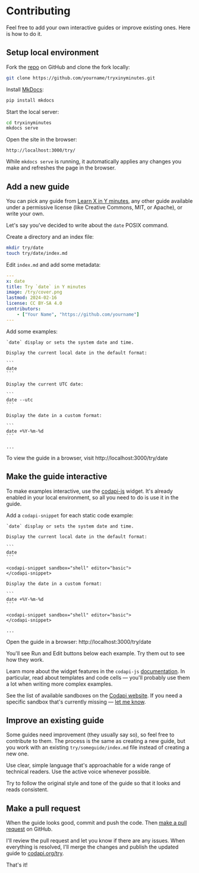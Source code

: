 # Contributing

Feel free to add your own interactive guides or improve existing ones. Here is how to do it.

## Setup local environment

Fork the [repo](https://github.com/nalgeon/tryxinyminutes) on GitHub and clone the fork locally:

```sh
git clone https://github.com/yourname/tryxinyminutes.git
```

Install [MkDocs](https://www.mkdocs.org/):

```sh
pip install mkdocs
```

Start the local server:

```sh
cd tryxinyminutes
mkdocs serve
```

Open the site in the browser:

```
http://localhost:3000/try/
```

While `mkdocs serve` is running, it automatically applies any changes you make and refreshes the page in the browser.

## Add a new guide

You can pick any guide from [Learn X in Y minutes](https://github.com/adambard/learnxinyminutes-docs/), any other guide available under a permissive license (like Creative Commons, MIT, or Apache), or write your own.

Let's say you've decided to write about the `date` POSIX command.

Create a directory and an index file:

```sh
mkdir try/date
touch try/date/index.md
```

Edit `index.md` and add some metadata:

```yaml
---
x: date
title: Try `date` in Y minutes
image: /try/cover.png
lastmod: 2024-02-16
license: CC BY-SA 4.0
contributors:
    - ["Your Name", "https://github.com/yourname"]
---
```

Add some examples:

````
`date` display or sets the system date and time.

Display the current local date in the default format:

```
date
```

Display the current UTC date:

```
date --utc
```

Display the date in a custom format:

```
date +%Y-%m-%d
```

...
````

To view the guide in a browser, visit http://localhost:3000/try/date

## Make the guide interactive

To make examples interactive, use the [codapi-js](https://github.com/nalgeon/codapi-js) widget. It's already enabled in your local environment, so all you need to do is use it in the guide.

Add a `codapi-snippet` for each static code example:

````
`date` display or sets the system date and time.

Display the current local date in the default format:

```
date
```

<codapi-snippet sandbox="shell" editor="basic">
</codapi-snippet>

Display the date in a custom format:

```
date +%Y-%m-%d
```

<codapi-snippet sandbox="shell" editor="basic">
</codapi-snippet>

...
````

Open the guide in a browser: http://localhost:3000/try/date

You'll see Run and Edit buttons below each example. Try them out to see how they work.

Learn more about the widget features in the `codapi-js` [documentation](https://github.com/nalgeon/codapi-js#advanced-features). In particular, read about templates and code cells — you'll probably use them a lot when writing more complex examples.

See the list of available sandboxes on the [Codapi website](https://codapi.org/#sandboxes). If you need a specific sandbox that's currently missing — [let me know](https://github.com/orgs/codapi-org/discussions/1).

## Improve an existing guide

Some guides need improvement (they usually say so), so feel free to contribute to them. The process is the same as creating a new guide, but you work with an existing `try/someguide/index.md` file instead of creating a new one.

Use clear, simple language that's approachable for a wide range of technical readers. Use the active voice whenever possible.

Try to follow the original style and tone of the guide so that it looks and reads consistent.

## Make a pull request

When the guide looks good, commit and push the code. Then [make a pull request](https://docs.github.com/en/pull-requests/collaborating-with-pull-requests/proposing-changes-to-your-work-with-pull-requests/creating-a-pull-request) on GitHub.

I'll review the pull request and let you know if there are any issues. When everything is resolved, I'll merge the changes and publish the updated guide to [codapi.org/try](https://codapi.org/try/).

That's it!
